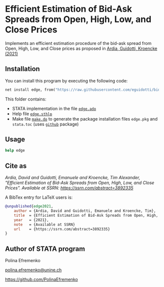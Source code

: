 # Efficient Estimation of Bid-Ask Spreads from Open, High, Low, and Close Prices

Implements an efficient estimation procedure of the bid-ask spread from Open, High, Low, and Close prices as proposed in [Ardia, Guidotti, Kroencke (2021)](https://www.ssrn.com/abstract=3892335)

## Installation

You can install this program by executing the following code:

```stata
net install edge, from("https://raw.githubusercontent.com/eguidotti/bidask/tree/main/stata/")
```

This folder contains:

- STATA implementation in the file [`edge.ado`](https://github.com/eguidotti/bidask/tree/main/stata/edge.ado)
- Help file [`edge.sthlp`](https://github.com/eguidotti/bidask/tree/main/stata/edge.sthlp)
- Make file [`make.do`](https://github.com/eguidotti/bidask/tree/main/stata/make.do) to generate the package installation files `edge.pkg` and `stata.toc` (uses [`github`](http://github.com/haghish/github) package)

## Usage

```stata
help edge
```

## Cite as

*Ardia, David and Guidotti, Emanuele and Kroencke, Tim Alexander, "Efficient Estimation of Bid-Ask Spreads from Open, High, Low, and Close Prices". Available at SSRN: https://ssrn.com/abstract=3892335*

A BibTex  entry for LaTeX users is:

```bibtex
@unpublished{edge2021,
    author = {Ardia, David and Guidotti, Emanuele and Kroencke, Tim},
    title  = {Efficient Estimation of Bid-Ask Spreads from Open, High, Low, and Close Prices},
    year   = {2021},
    note   = {Available at SSRN}
    url    = {https://ssrn.com/abstract=3892335}
}
```

## Author of STATA program

Polina Efremenko

polina.efremenko@unine.ch

https://github.com/PolinaEfremenko

